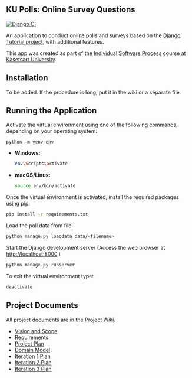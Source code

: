 ## KU Polls: Online Survey Questions 
[![Django CI](https://github.com/pannlnwza/ku-polls/actions/workflows/django.yml/badge.svg)](https://github.com/pannlnwza/ku-polls/actions/workflows/django.yml)


An application to conduct online polls and surveys based
on the [Django Tutorial project](https://docs.djangoproject.com/en/4.1/), with
additional features.

This app was created as part of the [Individual Software Process](
https://cpske.github.io/ISP) course at [Kasetsart University](https://www.ku.ac.th).


## Installation

To be added. If the procedure is long, put it in the wiki or a separate file.

## Running the Application

Activate the virtual environment using one of the following commands, depending on your operating system:

```shell
python -m venv env
```
- **Windows:**

  ```bash
  env\Scripts\activate
  ```

- **macOS/Linux:**

    ```bash
    source env/bin/activate
    ```

Once the virtual environment is activated, install the required packages using pip:
```bash
pip install -r requirements.txt
```

Load the poll data from file:
```bash
python manage.py loaddata data/<filename>
```

Start the Django development server (Access the web browser at <http://localhost:8000>.)
```bash
python manage.py runserver
 ```


To exit the virtual environment type:
   ```bash
   deactivate
   ```
## Project Documents

All project documents are in the [Project Wiki](../../wiki/Home).

- [Vision and Scope](../../wiki/Vision%20and%20Scope)
- [Requirements](../../wiki/Requirements)
- [Project Plan](../../wiki/Project%20Plan)
- [Domain Model](../../wiki/Doamain%20Model)
- [Iteration 1 Plan](../../wiki/Iteration%201%20Plan)
- [Iteration 2 Plan](../../wiki/Iteration%202%20Plan)
- [Iteration 3 Plan](../../wiki/Iteration%203%20Plan)

  
